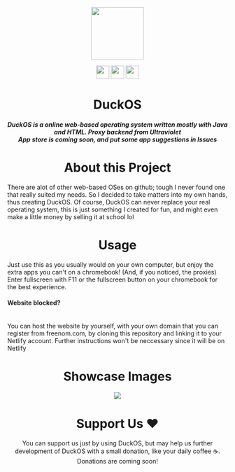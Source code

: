 <p align="center">
<img width="120px" src="https://github.com/GikitSRC/AtlasOS/raw/main/wall.png">
</p>
<p align="center">
<a href="https://discord.gg/2JbtU5HnrY"><img height="30px" src="https://img.shields.io/badge/Discord-7289DA?style=for-the-badge&logo=discord&logoColor=white"><img></a>
<a href="https://github.com/GikitSRC"><img height="30px" src="https://img.shields.io/badge/GitHub-100000?style=for-the-badge&logo=github&logoColor=white"><img></a>
<a href="https://twitter.com/ACompleteNewb"><img height="30px" src="https://img.shields.io/badge/Twitter-1DA1F2?style=for-the-badge&logo=twitter&logoColor=white"><img></a>
</p>
<h1 align="center">DuckOS</h1>
<h5 align="center">DuckOS is a online web-based operating system written mostly with Java and HTML. Proxy backend from Ultraviolet<br>App store is coming soon, and put some app suggestions in Issues</h5>
<h1 align="center">About this Project</h1>
There are alot of other web-based OSes on github; tough I never found one that really suited my needs. So I decided to take matters into my own hands, thus creating DuckOS. Of course, DuckOS can never replace your real operating system, this is just something I created for fun, and might even make a little money by selling it at school lol
<h1 align="center">Usage</h1>
Just use this as you usually would on your own computer, but enjoy the extra apps you can't on a chromebook! (And, if you noticed, the proxies) Enter fullscreen with F11 or the fullscreen button on your chromebook for the best experience.<br><h4>Website blocked?</h4><br>You can host the website by yourself, with your own domain that you can register from freenom.com, by cloning this repository and linking it to your Netlify account. Further instructions won't be neccessary since it will be on Netlify
<h1 align="center">Showcase Images</h1>
<p align="center">
<img src="https://github.com/GikitSRC/DuckOS/raw/main/showcase1.png">
</p>
<h1 align="center">Support Us ❤️</h1>
<p align="center">You can support us just by using DuckOS, but may help us further development of DuckOS with a small donation, like your daily coffee ☕. <br>Donations are coming soon! </p>
